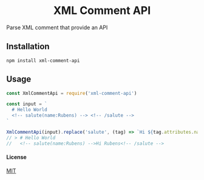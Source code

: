 <h1 align=center>XML Comment API</h1>

Parse XML comment that provide an API

## Installation

```shell
npm install xml-comment-api
```

## Usage

```js
const XmlCommentApi = require('xml-comment-api')

const input = `
  # Hello World
  <!-- salute(name:Rubens) --> <!-- /salute -->
`

XmlCommentApi(input).replace('salute', (tag) => `Hi ${tag.attributes.name}`)
// > # Hello World
//   <!-- salute(name:Rubens) -->Hi Rubens<!-- /salute -->

```

#### License

[MIT](LICENSE)
